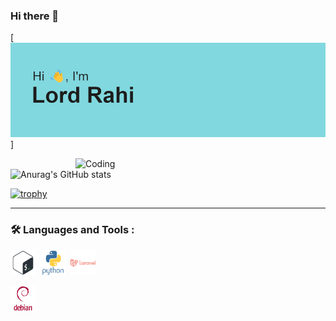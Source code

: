 ### Hi there 👋

<!--
**whitevoid90/whitevoid90** is a ✨ _special_ ✨ repository because its `README.md` (this file) appears on your GitHub profile.

Here are some ideas to get you started:

- 🔭 I’m currently working on ...oehwoe
- 🌱 I’m currently learning ...
- 👯 I’m looking to collaborate on ...
- 🤔 I’m looking for help with ...
- 💬 Ask me about ...
- 📫 How to reach me: ...
- 😄 Pronouns: ...
- ⚡ Fun fact: ...
-->
[![MasterHead](header.png)]

<img align="right" alt="Coding" width="400" src=https://res.cloudinary.com/practicaldev/image/fetch/s--WXI5d2Ru--/c_limit%2Cf_auto%2Cfl_progressive%2Cq_66%2Cw_800/https://media1.tenor.com/images/0c34272909ee2a4db5606a014082312b/tenor.gif%3Fitemid%3D15828752)>





![Anurag's GitHub stats](https://github-readme-stats.vercel.app/api?username=whitevoid90&show_icons=true&theme=transparent)


[![trophy](https://github-profile-trophy.vercel.app/?username=whitevoid90&theme=onedark)](https://github.com/ryo-ma/github-profile-trophy)


---

### :hammer_and_wrench: Languages and Tools :
<div>
  <img src="https://github.com/devicons/devicon/blob/master/icons/bash/bash-original.svg" title="Java" alt="Java" width="40" height="40"/>&nbsp;
  <img src="https://github.com/devicons/devicon/blob/master/icons/python/python-original-wordmark.svg" title="Java" alt="Java" width="40" height="40"/>&nbsp;
  <img src="https://github.com/devicons/devicon/blob/master/icons/laravel/laravel-line-wordmark.svg" title="laravel" alt="Java" width="40" height="40"/>&nbsp;

  <img src="https://github.com/devicons/devicon/blob/master/icons/debian/debian-plain-wordmark.svg" title="laravel" alt="Java" width="40" height="40"/>&nbsp;

  
</div>




